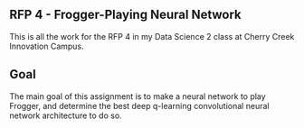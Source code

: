 ## RFP 4 - Frogger-Playing Neural Network
This is all the work for the RFP 4 in my Data Science 2 class at Cherry Creek Innovation Campus.

## Goal
The main goal of this assignment is to make a neural network to play Frogger, and determine the best deep q-learning convolutional neural network architecture to do so.
